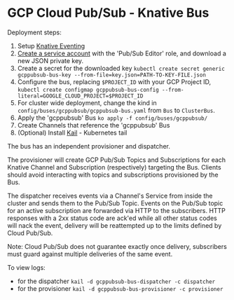 # GCP Cloud Pub/Sub - Knative Bus

Deployment steps:
1. Setup [Knative Eventing](../../../DEVELOPMENT.md)
1. [Create a service account](https://console.cloud.google.com/iam-admin/serviceaccounts/project) with the 'Pub/Sub Editor' role, and download a new JSON private key.
1. Create a secret for the downloaded key `kubectl create secret generic gcppubsub-bus-key --from-file=key.json=PATH-TO-KEY-FILE.json`
1. Configure the bus, replacing `$PROJECT_ID` with your GCP Project ID, `kubectl create configmap gcppubsub-bus-config --from-literal=GOOGLE_CLOUD_PROJECT=$PROJECT_ID`
1. For cluster wide deployment, change the kind in `config/buses/gcppubsub/gcppubsub-bus.yaml` from `Bus` to `ClusterBus`.
1. Apply the 'gcppubsub' Bus `ko apply -f config/buses/gcppubsub/`
1. Create Channels that reference the 'gcppubsub' Bus
1. (Optional) Install [Kail](https://github.com/boz/kail) - Kubernetes tail

The bus has an independent provisioner and dispatcher.

The provisioner will create GCP Pub/Sub Topics and Subscriptions for each Knative Channel and Subscription (respectively) targeting the Bus. Clients should avoid interacting with topics and subscriptions provisioned by the Bus.

The dispatcher receives events via a Channel's Service from inside the cluster and sends them to the Pub/Sub Topic. Events on the Pub/Sub topic for an active subscription are forwarded via HTTP to the subscribers. HTTP responses with a 2xx status code are ack'ed while all other status codes will nack the event, delivery will be reattempted up to the limits defined by Cloud Pub/Sub.

Note: Cloud Pub/Sub does not guarantee exactly once delivery, subscribers must guard against multiple deliveries of the same event.

To view logs:
- for the dispatcher `kail -d gcppubsub-bus-dispatcher -c dispatcher`
- for the provisioner `kail -d gcppubsub-bus-provisioner -c provisioner`
